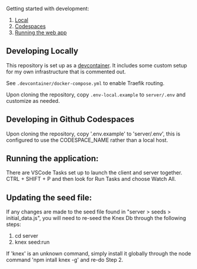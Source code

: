 Getting started with development:
1. [Local](#developing-locally)
2. [Codespaces](#developing-in-github-codespaces)
3. [Running the web app](#running-the-application)

## Developing Locally

This repository is set up as a [devcontainer](https://code.visualstudio.com/docs/devcontainers/containers). It includes some custom setup for my own infrastructure that is commented out.

See `.devcontainer/docker-compose.yml` to enable Traefik routing. 

Upon cloning the repository, copy `.env-local.example` to `server/.env` and customize as needed.  

## Developing in Github Codespaces

Upon cloning the repository, copy '.env.example' to 'server/.env', this is configured to use the CODESPACE_NAME rather than a local host.

## Running the application:

There are VSCode Tasks set up to launch the client and server together. CTRL + SHIFT + P and then look for Run Tasks and choose Watch All.

## Updating the seed file:

If any changes are made to the seed file found in "server > seeds > initial_data.js", you will need to re-seed the Knex Db through the following steps:
1. cd server
2. knex seed:run  

If 'knex' is an unknown command, simply install it globally through the node command 'npm intall knex -g' and re-do Step 2.